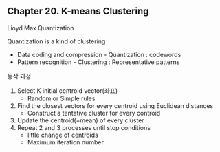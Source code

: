 ## Chapter 20. K-means Clustering

Lioyd Max Quantization 

Quantization is a kind of clustering
* Data coding and compression - Quantization : codewords
* Pattern recognition - Clustering : Representative patterns 

동작 과정
1. Select K initial centroid vector(좌표)
	* Random or Simple rules
2. Find the closest vectors for every centroid using Euclidean distances 
	* Construct a tentative cluster for every controid
3. Update the centroid(=mean) of every cluster
4. Repeat 2 and 3 processes until stop conditions 
	* little change of centroids
	* Maximum iteration number

